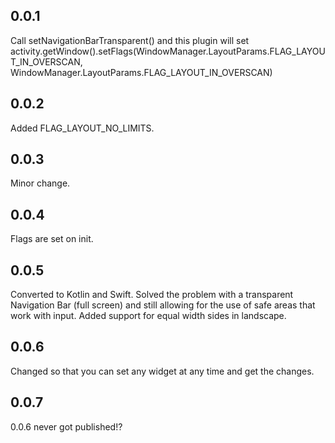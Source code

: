 ## 0.0.1
Call setNavigationBarTransparent() and this plugin will set activity.getWindow().setFlags(WindowManager.LayoutParams.FLAG_LAYOUT_IN_OVERSCAN, WindowManager.LayoutParams.FLAG_LAYOUT_IN_OVERSCAN)

## 0.0.2
Added FLAG_LAYOUT_NO_LIMITS.

## 0.0.3
Minor change.

## 0.0.4
Flags are set on init.

## 0.0.5
Converted to Kotlin and Swift.
Solved the problem with a transparent Navigation Bar (full screen) and still allowing for the use of safe areas that work with input.
Added support for equal width sides in landscape.

## 0.0.6
Changed so that you can set any widget at any time and get the changes.

## 0.0.7
0.0.6 never got published!?
